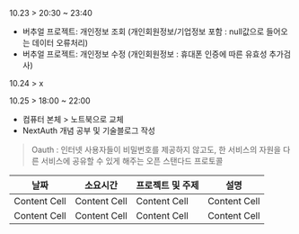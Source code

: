 10.23 > 20:30 ~ 23:40
 - 버추얼 프로젝트: 개인정보 조회 (개인회원정보/기업정보 포함 : null값으로 들어오는 데이터 오류처리)
 - 버추얼 프로젝트: 개인정보 수정 (개인회원정보 : 휴대폰 인증에 따른 유효성 추가검사)

10.24 > x

10.25 > 18:00 ~ 22:00
 - 컴퓨터 본체 > 노트북으로 교체
 - NextAuth 개념 공부 및 기술블로그 작성
  > Oauth : 인터넷 사용자들이 비밀번호를 제공하지 않고도, 한 서비스의 자원을 다른 서비스에 공유할 수 있게 해주는 오픈 스탠다드 프로토콜



| 날짜 | 소요시간 | 프로젝트 및 주제 | 설명 |
| ------------ | ------------- | ------------- | ------------- |
| Content Cell | Content Cell | Content Cell | Content Cell |
| Content Cell | Content Cell | Content Cell | Content Cell |